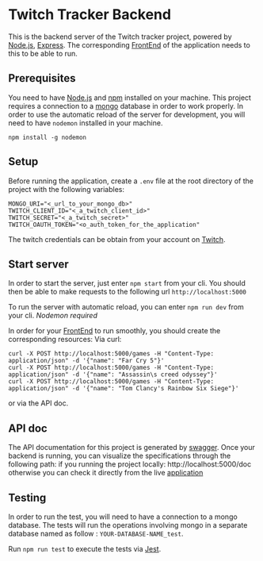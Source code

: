 # Twitch Tracker Backend

This is the backend server of the Twitch tracker project, powered by [Node.js](https://nodejs.org), [Express](https://expressjs.com).
The corresponding [FrontEnd](https://github.com/ThomasProust/twitch-frontend.git) of the application needs to this to be able to run.

## Prerequisites

You need to have [Node.js](https://nodejs.org) and [npm](https://nodejs.org) installed on your machine.
This project requires a connection to a [mongo](https://mongodb.com) database in order to work properly.
In order to use the automatic reload of the server for development, you will need to have `nodemon` installed in your machine.

```
npm install -g nodemon
```

## Setup

Before running the application, create a `.env` file at the root directory of the project with the following variables:

```
MONGO_URI="<_url_to_your_mongo_db>"
TWITCH_CLIENT_ID="<_a_twitch_client_id>"
TWITCH_SECRET="<_a_twitch_secret>"
TWITCH_OAUTH_TOKEN="<o_auth_token_for_the_application"
```

The twitch credentials can be obtain from your account on [Twitch](https://dev.twitch.tv/console).

## Start server

In order to start the server, just enter `npm start` from your cli.
You should then be able to make requests to the following url
`http://localhost:5000`

To run the server with automatic reload, you can enter `npm run dev` from your cli. _Nodemon required_

In order for your [FrontEnd](https://github.com/ThomasProust/twitch-frontend.git) to run smoothly, you should create the corresponding resources:
Via curl:

```ssh
curl -X POST http://localhost:5000/games -H "Content-Type: application/json" -d '{"name": "Far Cry 5"}'
curl -X POST http://localhost:5000/games -H "Content-Type: application/json" -d '{"name": "Assassin\s creed odyssey"}'
curl -X POST http://localhost:5000/games -H "Content-Type: application/json" -d '{"name": "Tom Clancy's Rainbow Six Siege"}'
```

or via the API doc.

## API doc

The API documentation for this project is generated by [swagger](https://swagger.io/).
Once your backend is running, you can visualize the specifications through the following path:
if you running the project locally: http://localhost:5000/doc
otherwise you can check it directly from the live [application](https://secure-eyrie-57390.herokuapp.com/doc/)

## Testing

In order to run the test, you will need to have a connection to a mongo database. The tests will run the operations involving mongo in a separate database named as follow : `YOUR-DATABASE-NAME_test`.

Run `npm run test` to execute the tests via [Jest](http://jestjs.io).

